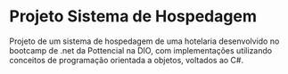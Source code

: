 # Projeto Sistema de Hospedagem

Projeto de um sistema de hospedagem de uma hotelaria desenvolvido no bootcamp de .net da Pottencial na DIO, com implementações utilizando conceitos de programação orientada a objetos, voltados ao C#.
